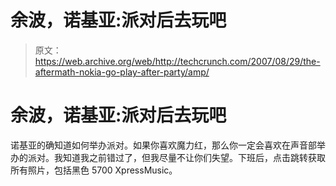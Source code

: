 # 余波，诺基亚:派对后去玩吧

> 原文：<https://web.archive.org/web/http://techcrunch.com/2007/08/29/the-aftermath-nokia-go-play-after-party/amp/>

# 余波，诺基亚:派对后去玩吧

诺基亚的确知道如何举办派对。如果你喜欢魔力红，那么你一定会喜欢在声音部举办的派对。我知道我之前错过了，但我尽量不让你们失望。下班后，点击跳转获取所有照片，包括黑色 5700 XpressMusic。